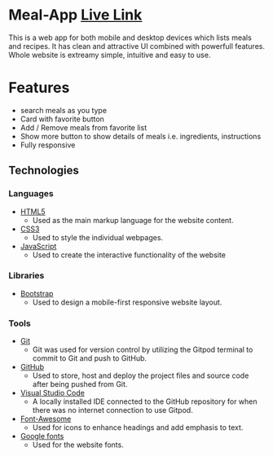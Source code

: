 # Meal-App [Live Link](https://tridevverma.github.io/Meal-App/)
This is a web app for both mobile and desktop devices which lists meals and recipes. It has clean and attractive UI combined with powerfull features. 
Whole website is extreamy simple, intuitive and easy to use.

# Features
+ search meals as you type
+ Card with favorite button
+ Add / Remove meals from favorite list
+ Show more button to show details of meals i.e. ingredients, instructions
+ Fully responsive

## Technologies ##

### Languages ###

- [HTML5](https://developer.mozilla.org/en-US/docs/Web/HTML)
  - Used as the main markup language for the website content.
- [CSS3](https://developer.mozilla.org/en-US/docs/Web/CSS)
  - Used to style the individual webpages.
- [JavaScript](https://developer.mozilla.org/en-US/docs/Web/JavaScript)
  - Used to create the interactive functionality of the website
  
### Libraries ###

- [Bootstrap](https://getbootstrap.com/)
  - Used to design a mobile-first responsive website layout.
  
### Tools ###

- [Git](https://git-scm.com/)
  - Git was used for version control by utilizing the Gitpod terminal to commit to Git and push to GitHub.
- [GitHub](https://github.com/)
  - Used to store, host and deploy the project files and source code after being pushed from Git.
- [Visual Studio Code](https://code.visualstudio.com/)
  - A locally installed IDE connected to the GitHub repository for when there was no internet connection to use Gitpod.
- [Font-Awesome](https://fontawesome.com/icons?d=gallery)
  - Used for icons to enhance headings and add emphasis to text.
- [Google fonts](https://fonts.google.com/)
  - Used for the website fonts.
